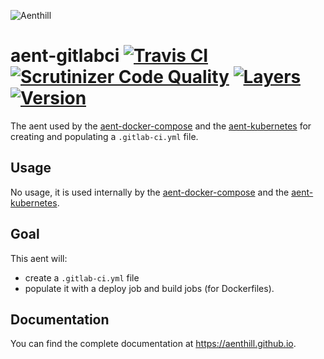 ![Aenthill](https://avatars0.githubusercontent.com/u/36076306?s=200&u=77022eb3c9b55b54079c1d41a52f605f42ccaff0&v=4 "Aenthill")

# aent-gitlabci [![Travis CI](https://travis-ci.org/theaentmachine/aent-gitlabci.svg?branch=master "Travis CI")](https://travis-ci.org/theaentmachine/aent-gitlabci) [![Scrutinizer Code Quality](https://scrutinizer-ci.com/g/theaentmachine/aent-gitlabci/badges/quality-score.png?b=master "Scrutinizer Code Quality")](https://scrutinizer-ci.com/g/theaentmachine/aent-gitlabci/?branch=master) [![Layers](https://images.microbadger.com/badges/image/theaentmachine/aent-gitlabci.svg)](https://microbadger.com/images/theaentmachine/aent-gitlabci "Layers") [![Version](https://images.microbadger.com/badges/version/theaentmachine/aent-gitlabci.svg)](https://microbadger.com/images/theaentmachine/aent-gitlabci "Version")

The aent used by the [aent-docker-compose](https://github.com/theaentmachine/aent-docker-compose) and
the [aent-kubernetes](https://github.com/theaentmachine/aent-kubernetes) for creating and populating a `.gitlab-ci.yml` file.

## Usage

No usage, it is used internally by the [aent-docker-compose](https://github.com/theaentmachine/aent-docker-compose) and
the [aent-kubernetes](https://github.com/theaentmachine/aent-kubernetes).

## Goal

This aent will:

- create a `.gitlab-ci.yml` file
- populate it with a deploy job and build jobs (for Dockerfiles).

## Documentation

You can find the complete documentation at https://aenthill.github.io.